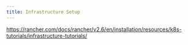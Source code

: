 ```yaml
---
title: Infrastructure Setup
---
```


https://rancher.com/docs/rancher/v2.6/en/installation/resources/k8s-tutorials/infrastructure-tutorials/